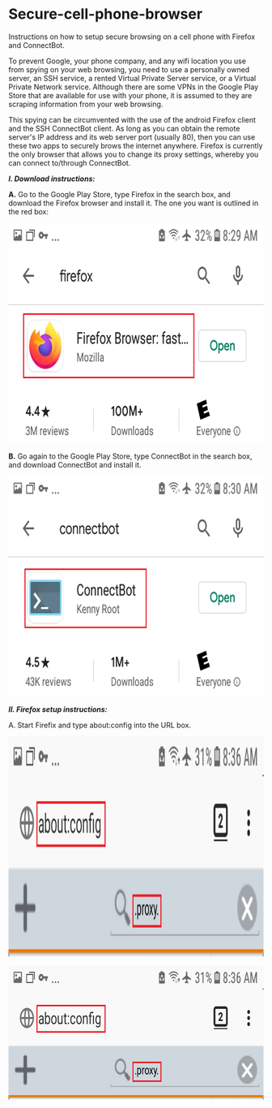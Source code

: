 # Secure-cell-phone-browser
Instructions on how to setup secure browsing on a cell phone with Firefox and ConnectBot.  
  
To prevent Google, your phone company, and any wifi location you use from spying on your web browsing, you need to use a personally owned server, an SSH service, a rented Virtual Private Server service, or a Virtual Private Network service.  Although there are some VPNs in the Google Play Store that are available for use with your phone, it is assumed to they are scraping information from your web browsing. 
  
This spying can be circumvented with the use of the android Firefox client and the SSH ConnectBot client.  As long as you can obtain the remote server's IP address and its web server port (usually 80), then you can use these two apps to securely brows the internet anywhere. Firefox is currently the only browser that allows you to change its proxy settings, whereby you can connect to/through ConnectBot.   
  
  
    
<b><i>I. Download instructions:</i></b>
    
  
<b>A.</b> Go to the Google Play Store, type Firefox in the search box, and download the Firefox browser and install it.  The one you want is outlined in the red box: 
<p align="left">
  <img src="/images/scene1.png" width="720" height="434">
</p>
  
<b>B.</b> Go again to the Google Play Store, type ConnectBot in the search box, and download ConnectBot and install it.
<p align="left">
  <img src="/images/scene2.png" width="720" height="434">
</p>
      
<b><i>II. Firefox setup instructions:</i></b>
    
A. Start Firefix and type about:config into the URL box.</b>
<p align="left">
  <img src="/images/scene3.png" width="720" height="434">
</p>
    
  <p align="left">
  <img src="/images/scene3.png" width="720" height="265">
</p>
  
